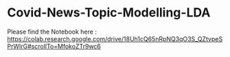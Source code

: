 # Covid-News-Topic-Modelling-LDA

Please find the Notebook here : https://colab.research.google.com/drive/18Uh1cQ65nRpNQ3qO3S_QZtvpeSPrWIrG#scrollTo=MfokoZTr9wc6
